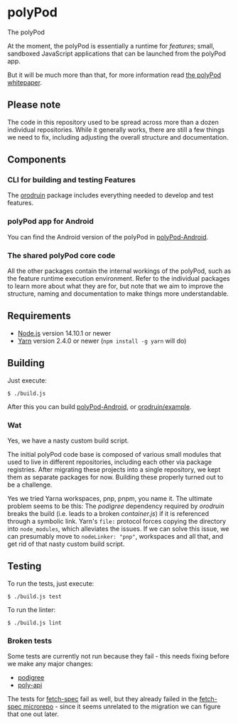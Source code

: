 # polyPod

The polyPod

At the moment, the polyPod is essentially a runtime for _features_; small,
sandboxed JavaScript applications that can be launched from the polyPod app.

But it will be much more than that, for more information read [the polyPod
whitepaper].

## Please note

The code in this repository used to be spread across more than a dozen
individual repositories. While it generally works, there are still a few things
we need to fix, including adjusting the overall structure and documentation.

## Components

### CLI for building and testing Features

The [orodruin](orodruin) package includes everything needed to develop and test
features.

### polyPod app for Android

You can find the Android version of the polyPod in
[polyPod-Android](polyPod-Android).

### The shared polyPod core code

All the other packages contain the internal workings of the polyPod, such as the
feature runtime execution environment. Refer to the individual packages to learn
more about what they are for, but note that we aim to improve the structure,
naming and documentation to make things more understandable.

## Requirements

- [Node.js](https://nodejs.org/) version 14.10.1 or newer
- [Yarn](https://yarnpkg.com/) version 2.4.0 or newer
  (`npm install -g yarn` will do)

## Building

Just execute:

    $ ./build.js

After this you can build [polyPod-Android](polyPod-Android), or
[orodruin/example](orodruin/example).

### Wat

Yes, we have a nasty custom build script.

The initial polyPod code base is composed of various small modules that used to
live in different repositories, including each other via package
registries. After migrating these projects into a single repository, we kept
them as separate packages for now. Building these properly turned out to be a
challenge.

Yes we tried Yarna workspaces, pnp, pnpm, you name it. The ultimate problem
seems to be this: The _podigree_ dependency required by _orodruin_ breaks the
build (i.e. leads to a broken _container.js_) if it is referenced through a
symbolic link. Yarn's `file:` protocol forces copying the directory into
`node_modules`, which alleviates the issues. If we can solve this issue, we can
presumably move to `nodeLinker: "pnp"`, workspaces and all that, and get rid of
that nasty custom build script.

## Testing

To run the tests, just execute:

    $ ./build.js test

To run the linter:

    $ ./build.js lint

### Broken tests

Some tests are currently not run because they fail - this needs fixing before we
make any major changes:

- [podigree](podigree)
- [poly-api](poly-api)

The tests for [fetch-spec](fetch-spec) fail as well, but they already failed in
the [fetch-spec microrepo](https://github.com/polypoly-eu/fetch-spec) - since it
seems unrelated to the migration we can figure that one out later.

[the polyPod whitepaper]: https://polypoly.coop/static/polypoly_Whitepaper_polyPod.pdf
